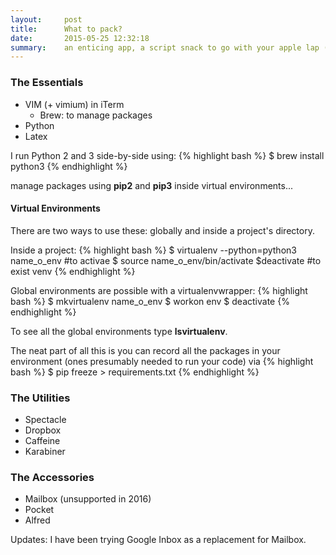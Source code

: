 ```yaml
---
layout:     post
title:      What to pack?
date:       2015-05-25 12:32:18
summary:    an enticing app, a script snack to go with your apple lap (top)...
---
```


### The Essentials
* VIM (+ vimium) in iTerm
    * Brew: to manage packages
* Python
* Latex 

I run Python 2 and 3 side-by-side using:
{% highlight bash %}
$ brew install python3
{% endhighlight %}

manage packages using **pip2** and **pip3** inside
virtual environments...

#### Virtual Environments

There are two ways to use these: globally
and inside a project's directory.

Inside a project: 
{% highlight bash %}
$ virtualenv --python=python3 name_o_env
#to activae
$ source name_o_env/bin/activate
$deactivate #to exist venv
{% endhighlight %}

Global environments are possible with a 
virtualenvwrapper:
{% highlight bash %}
$ mkvirtualenv name_o_env
$ workon env
$ deactivate
{% endhighlight %}

To see all the global environments type
**lsvirtualenv**.


The neat part of all this is you can record all the packages in your environment (ones presumably needed to run your code) via
{% highlight bash %}
$ pip freeze > requirements.txt
{% endhighlight %}

### The Utilities
* Spectacle
* Dropbox
* Caffeine 
* Karabiner

### The Accessories
* Mailbox (unsupported in 2016)
* Pocket
* Alfred

Updates: I have been trying Google Inbox as a replacement for Mailbox.

